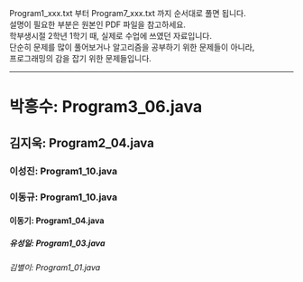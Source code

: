 Program1_xxx.txt 부터 Program7_xxx.txt 까지 순서대로 풀면 됩니다.  
설명이 필요한 부분은 원본인 PDF 파일을 참고하세요.  
학부생시절 2학년 1학기 때, 실제로 수업에 쓰였던 자료입니다.  
단순히 문제를 많이 풀어보거나 알고리즘을 공부하기 위한 문제들이 아니라,  
프로그래밍의 감을 잡기 위한 문제들입니다.  
  
---------------------------------------------------------  
  
# 박흥수: Program3_06.java  
## 김지욱: Program2_04.java  
### 이성진: Program1_10.java  
### 이동규: Program1_10.java  
#### 이동기: Program1_04.java  
##### 유성일: Program1_03.java   
###### 김별이: Program1_01.java  
